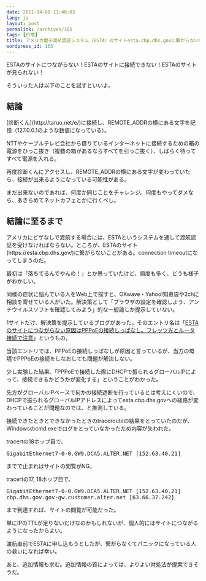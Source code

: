 ```yaml
---
date: 2011-04-08 11:48:03
lang: ja
layout: post
permalink: /archives/165
tags: [日常]
title: アメリカ電子渡航認証システム（ESTA）のサイトesta.cbp.dhs.govに繋がらない場合の対処法
wordpress_id: 165
---
```

ESTAのサイトにつながらない！ESTAのサイトに接続できない！ESTAのサイトが見られない！

そういった人は以下のことを試すといいよ。

<!--more-->
<h2>結論</h2>
[診断くん](http://taruo.net/e/)に接続し、REMOTE_ADDRの横にある文字を記憶（127.0.0.1のような数値になっている）。

NTTやケーブルテレビ会社から借りているインターネットに接続するための箱の電源をひっこ抜き（複数の箱があるならすべてを引っこ抜く）、しばらく待ってすべて電源を入れる。

再度診断くんにアクセスし、REMOTE_ADDRの横にある文字が変わっていたら、接続が出来るようになっている可能性がある。

まだ出来ないのであれば、何度か同じことをチャレンジ。何度もやってダメなら、あきらめてネットカフェとかに行くべし。
<h2>結論に至るまで</h2>
アメリカにビザなしで渡航する場合には、ESTAというシステムを通して渡航認証を受けなければならない。ところが、ESTAのサイト(https://esta.cbp.dhs.gov/)に繋がらないことがある。connection timeoutになってしまうのだ。

最初は「落ちてるんでやんの！」とか思っていたけど、頻度も多く、どうも様子がおかしい。

同様の症状に悩んでいる人をWeb上で探すと、OKwave・Yahoo!知恵袋や2chに相談を寄せている人がいた。解決策として「ブラウザの設定を確認しよう、アンチウイルスソフトを確認してみよう」的な一般論しか提示していない。

1サイトだけ、解決策を提示しているブログがあった。そのエントリ名は「<a href="http://ringo.tea-nifty.com/book/2009/01/estapppoe-b122.html" target="_blank">ESTAのサイトにつながらない原因はPPPoEの接続しっぱなし。フレッツ光とルータ接続で注意</a>」というもの。

当該エントリでは、PPPoEの接続しっぱなしが原因と言っているが、当方の環境でPPPoEの接続をしなおしても問題が解決しない。

少し実験した結果、「PPPoEで接続した際にDHCPで振られるグローバルIPによって、接続できるかどうかが変化する」ということがわかった。

先方がグローバルIPベースで何かの接続遮断を行っているとは考えにくいので、DHCPで振られるグローバルIPアドレスによってesta.cbp.dhs.govへの経路が変わっていることが問題なのでは、と推測している。

接続できたときとできなかったときのtracerouteの結果をとっていたのだが、Windowsのcmd.exeでログをとっていなかったため内容が失われた。

tracertの18ホップ目で、
<pre>
GigabitEthernet7-0-0.GW9.DCA5.ALTER.NET [152.63.40.21]
</pre>
までで止まればサイトの閲覧がNG。

tracertの17, 18ホップ目で、
<pre>
GigabitEthernet7-0-0.GW9.DCA5.ALTER.NET [152.63.40.21]
cbp.dhs.gov.gov-gw.customer.alter.net [63.66.37.242]
</pre>
まで到達すれば、サイトの閲覧が可能だった。

単にIPのTTLが足りないだけなのかもしれないが、個人的にはサイトにつながるようになったからよい。

渡航直前でESTAに申し込もうとしたが、繋がらなくてパニックになっている人の救いになれば幸い。

あと、追加情報も求む。追加情報の質によっては、よりよい対処法が提案できそうだ。

